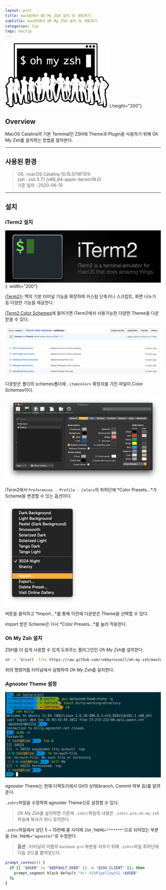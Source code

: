 ```yaml
---
layout: post
title: macOS에서 Oh My ZSH 설치 및 세팅하기
subtitle: macOS에서 Oh My ZSH 설치 및 세팅하기
categories: tip
tags: mactip
---
```


![zsh-logo](/assets/img/logo/zsh-logo.png){:height="200"}

## Overview

MacOS Catalina의 기본 Terminal인 ZSH에 Theme과 Plugin을 사용하기 위해 Oh My Zsh를 설치하는 방법을 알아본다.

***

## 사용된 환경

> OS : macOS Catalina 10.15.5(19F101)  
> zsh : zsh 5.7.1 (x86_64-apple-darwin19.0)  
> 기준 일자 : 2020-06-15  

***

## 설치

### iTerm2 설치

![iterm-img](/assets/img/tip/mactip/zsh/iterm.png){: width="200"}

[iTerm2](https://www.iterm2.com/)는 맥의 기본 터미널 기능을 확장하여 커스텀 단축키나 스크립트, 화면 나누기 등 다양한 기능을 제공한다.

[iTerm2 Color Schemes](https://github.com/mbadolato/iTerm2-Color-Schemes)에 들어가면 iTerm2에서 사용가능한 다양한 Theme을 다운받을 수 있다.

![iterm-schemes-img](/assets/img/tip/mactip/zsh/iterm-schemes.png)

다운받은 폴더의 schemes폴더에 `.itemcolors` 확장자를 가진 파일이 Color Schemes이다.

![iterm-pref-01](/assets/img/tip/mactip/zsh/iterm-pref-01.png)

iTerm2에서 `Preferences - Profile - Colors`의 좌하단에 *Color Presets...*가 Scheme을 변경할 수 있는 옵션이다.

![iterm-pref-02](/assets/img/tip/mactip/zsh/iterm-pref-02.png)

버튼을 클릭하고 *Import...*를 통해 이전에 다운받은 Theme을 선택할 수 있다.

import 받은 Scheme은 다시 *Color Presets...*를 눌러 적용한다.

### Oh My Zsh 설치
ZSH를 더 쉽게 사용할 수 있게 도와주는 플러그인인 *Oh My Zsh*를 설치한다.

```zsh
sh -c "$(curl -fsSL https://raw.github.com/robbyrussell/oh-my-zsh/master/tools/install.sh)"
```

위의 명령어를 터미널에서 실행하여 *Oh My Zsh*를 설치한다.

### *Agnoster* Theme 설정

![agnoster](/assets/img/tip/mactip/zsh/agnoster.png)

*agnoster* Theme는 현재 디렉토리에서 Git의 상태(branch, Commit 여부 등)를 알려준다.

`.zshrc`파일을 수정하여 agnoster Theme으로 설정할 수 있다.

> *Oh My Zsh*를 설치하면 기존에 `.zshrc`파일의 내용은 `.zshrc.pre-oh-my-zsh`파일에 복사가 되니 유의한다.  

`.zshrc`파일에서 상단 5 ~ 15번째 줄 사이에 `ZSH_THEME="******"`으로 되어있는 부분을 `ZSH_THEME="agnoster"`로 수정한다.

> **옵션** : 터미널의 이름의 `macbook-pro` 부분을 지우기 위해 `.zshrc`파일 최하단에 다음 코드를 붙여넣는다. 

```zsh
prompt_context() {
  if [[ "$USER" != "$DEFAULT_USER" || -n "$SSH_CLIENT" ]]; then
    prompt_segment black default "%(!.%{%F{yellow}%}.)$USER"
  fi
}
```